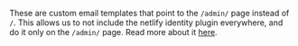 These are custom email templates that point to the `/admin/` page instead of `/`.
This allows us to not include the netlify identity plugin everywhere, and do it only on the `/admin/` page.
Read more about it [here](https://answers.netlify.com/t/common-issue-netlify-cms-git-gateway-email-not-confirmed).